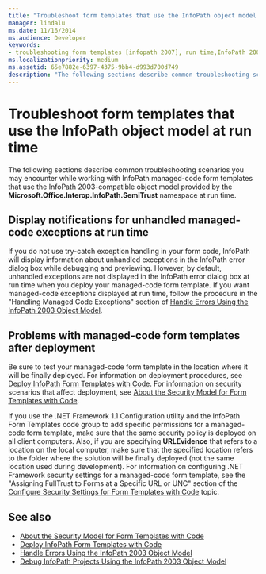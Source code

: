 ```yaml
---
title: "Troubleshoot form templates that use the InfoPath object model at run time"
manager: lindalu
ms.date: 11/16/2014
ms.audience: Developer
keywords:
- troubleshooting form templates [infopath 2007], run time,InfoPath 2003-compatible form templates, troubleshooting at run time
ms.localizationpriority: medium
ms.assetid: 65e7882e-6397-4375-9bb4-d993d700d749
description: "The following sections describe common troubleshooting scenarios you may encounter while working with InfoPath managed-code form templates that use the InfoPath 2003-compatible object model provided by the Microsoft.Office.Interop.InfoPath.SemiTrust namespace at run time."
---
```


# Troubleshoot form templates that use the InfoPath object model at run time

The following sections describe common troubleshooting scenarios you may encounter while working with InfoPath managed-code form templates that use the InfoPath 2003-compatible object model provided by the **Microsoft.Office.Interop.InfoPath.SemiTrust** namespace at run time. 
  
## Display notifications for unhandled managed-code exceptions at run time

If you do not use try-catch exception handling in your form code, InfoPath will display information about unhandled exceptions in the InfoPath error dialog box while debugging and previewing. However, by default, unhandled exceptions are not displayed in the InfoPath error dialog box at run time when you deploy your managed-code form template. If you want managed-code exceptions displayed at run time, follow the procedure in the "Handling Managed Code Exceptions" section of [Handle Errors Using the InfoPath 2003 Object Model](how-to-handle-errors-using-the-infopath-2003-object-model.md).
  
## Problems with managed-code form templates after deployment

Be sure to test your managed-code form template in the location where it will be finally deployed. For information on deployment procedures, see [Deploy InfoPath Form Templates with Code](how-to-deploy-infopath-form-templates-with-code.md). For information on security scenarios that affect deployment, see [About the Security Model for Form Templates with Code](about-the-security-model-for-form-templates-with-code.md).
  
If you use the .NET Framework 1.1 Configuration utility and the InfoPath Form Templates code group to add specific permissions for a managed-code form template, make sure that the same security policy is deployed on all client computers. Also, if you are specifying **URLEvidence** that refers to a location on the local computer, make sure that the specified location refers to the folder where the solution will be finally deployed (not the same location used during development). For information on configuring .NET Framework security settings for a managed-code form template, see the "Assigning FullTrust to Forms at a Specific URL or UNC" section of the [Configure Security Settings for Form Templates with Code](how-to-configure-security-settings-for-form-templates-with-code.md) topic. 
  
## See also

- [About the Security Model for Form Templates with Code](about-the-security-model-for-form-templates-with-code.md)
- [Deploy InfoPath Form Templates with Code](how-to-deploy-infopath-form-templates-with-code.md)
- [Handle Errors Using the InfoPath 2003 Object Model](how-to-handle-errors-using-the-infopath-2003-object-model.md)
- [Debug InfoPath Projects Using the InfoPath 2003 Object Model](how-to-debug-infopath-projects-using-the-infopath-2003-object-model.md)

